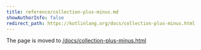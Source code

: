```yaml
---
title: reference/collection-plus-minus.md
showAuthorInfo: false
redirect_path: https://kotlinlang.org/docs/collection-plus-minus.html
---
```


The page is moved to [/docs/collection-plus-minus.html](/docs/collection-plus-minus.html)
